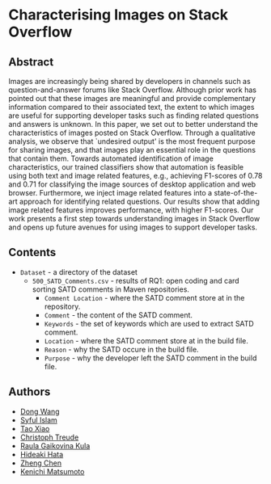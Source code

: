 # Characterising Images on Stack Overflow
## Abstract
Images are increasingly being shared by developers in channels such as question-and-answer forums like Stack Overflow.
Although prior work has pointed out that these images are meaningful and provide complementary information compared to their associated text, the extent to which images are useful for supporting developer tasks such as finding related questions and answers is unknown.
In this paper, we set out to better understand the characteristics of images posted on Stack Overflow.
Through a qualitative analysis, we observe that `undesired output' is the most frequent purpose for sharing images, and that images play an essential role in the questions that contain them.
Towards automated identification of image characteristics, our trained classifiers show that automation is feasible using both text and image related features, e.g., achieving F1-scores of 0.78 and 0.71 for classifying the image sources of desktop application and web browser.
Furthermore, we inject image related features into a state-of-the-art approach for identifying related questions. Our results show that adding image related features improves performance, with higher F1-scores.
Our work presents a first step towards understanding images in Stack Overflow and opens up future avenues for using images to support developer tasks.
## Contents
* `Dataset` - a directory of the dataset
	* `500_SATD_Comments.csv` - results of RQ1: open coding and card sorting SATD comments in Maven repositories.
		* `Comment Location` - where the SATD comment store at in the repository.
		* `Comment` - the content of the SATD comment.
		* `Keywords` - the set of keywords which are used to extract SATD comment.
		* `Location` - where the SATD comment store at in the build file.
		* `Reason` - why the SATD occure in the build file.
		* `Purpose` - why the developer left the SATD comment in the build file.
## Authors
- [Dong Wang](https://dong-w.github.io/)
- [Syful Islam]()
- [Tao Xiao](https://tao-xiao.github.io/)
- [Christoph Treude](https://ctreude.ca/)
- [Raula Gaikovina Kula](https://raux.github.io/)
- [Hideaki Hata](https://hideakihata.github.io/)
- [Zheng Chen]()
- [Kenichi Matsumoto](https://matsumotokenichi.github.io/)
